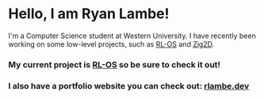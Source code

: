 
# Hello, I am Ryan Lambe!

I'm a Computer Science student at Western University. 
I have recently been working on some low-level projects, such as [RL-OS](https://github.com/RyanLambe/RL-OS) and [Zig2D](https://github.com/RyanLambe/Zig2D).

### My current project is [RL-OS](https://github.com/RyanLambe/RL-OS) so be sure to check it out!

### I also have a portfolio website you can check out: [rlambe.dev](https://rlambe.dev/)
